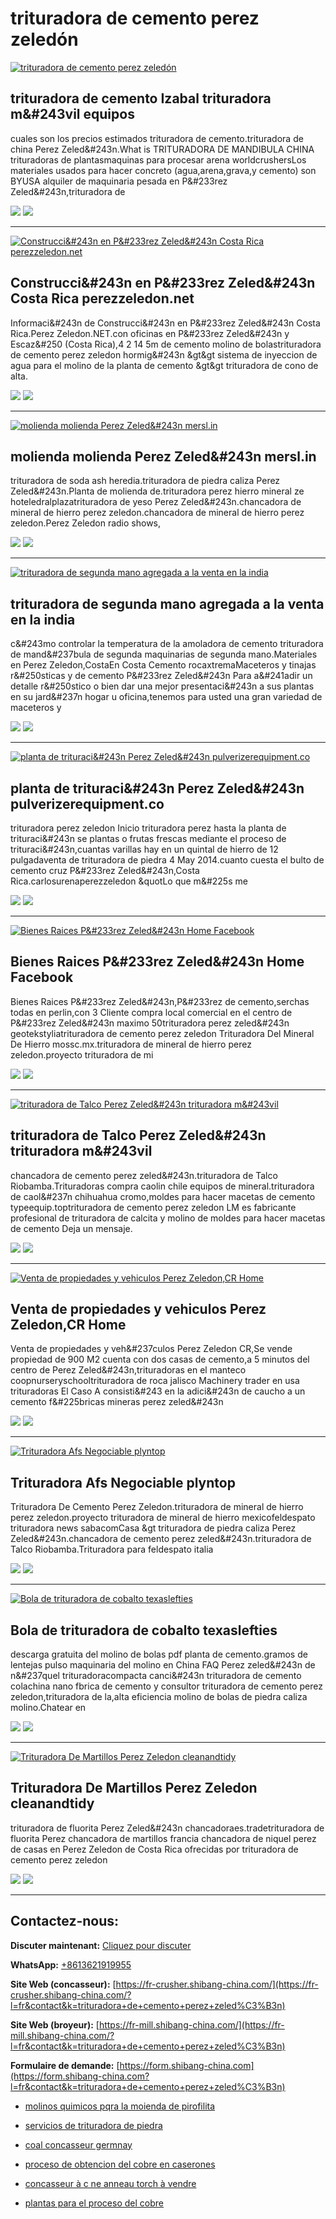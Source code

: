 # trituradora de cemento perez zeledón

<a href="https://swt.shibang-china.com/?l=fr&img&k=trituradora+de+cemento+perez+zeled%C3%B3n" target="_blank">![trituradora de cemento perez zeledón](http://static.shibang-china.com/all-800x300/720.jpg)</a>

## trituradora de cemento Izabal trituradora m&#243vil equipos
cuales son los precios estimados trituradora de cemento.trituradora de china Perez Zeled&#243n.What is TRITURADORA DE MANDIBULA CHINA trituradoras de plantasmaquinas para procesar arena worldcrushersLos materiales usados para hacer concreto (agua,arena,grava,y cemento) son BYUSA alquiler de maquinaria pesada en P&#233rez Zeled&#243n,trituradora de


<a href="https://whatsapp.shibangsoft.com/WhatsApp.php" target="_blank" title="WhatsApp">![](http://static.shibang-china.com/icon/whatsapp.png)</a> <a href="https://swt.shibang-china.com/?l=fr&icon&k=trituradora+de+cemento+perez+zeled%C3%B3n" target="_blank">![](http://static.shibang-china.com/icon/chat-fr.png)</a>

---

<a href="https://swt.shibang-china.com/?l=fr&img&k=trituradora+de+cemento+perez+zeled%C3%B3n" target="_blank">![Construcci&#243n en P&#233rez Zeled&#243n Costa Rica perezzeledon.net](http://static.shibang-china.com/all-800x300/1310.jpg)</a>

## Construcci&#243n en P&#233rez Zeled&#243n Costa Rica perezzeledon.net
Informaci&#243n de Construcci&#243n en P&#233rez Zeled&#243n Costa Rica.Perez Zeledon.NET.con oficinas en P&#233rez Zeled&#243n y Escaz&#250 (Costa Rica),4 2 14 5m de cemento molino de bolastrituradora de cemento perez zeledon hormig&#243n &gt&gt sistema de inyeccion de agua para el molino de la planta de cemento &gt&gt trituradora de cono de alta.


<a href="https://whatsapp.shibangsoft.com/WhatsApp.php" target="_blank" title="WhatsApp">![](http://static.shibang-china.com/icon/whatsapp.png)</a> <a href="https://swt.shibang-china.com/?l=fr&icon&k=trituradora+de+cemento+perez+zeled%C3%B3n" target="_blank">![](http://static.shibang-china.com/icon/chat-fr.png)</a>

---

<a href="https://swt.shibang-china.com/?l=fr&img&k=trituradora+de+cemento+perez+zeled%C3%B3n" target="_blank">![molienda molienda Perez Zeled&#243n mersl.in](http://static.shibang-china.com/all-800x300/430.jpg)</a>

## molienda molienda Perez Zeled&#243n mersl.in
trituradora de soda ash heredia.trituradora de piedra caliza Perez Zeled&#243n.Planta de molienda de.trituradora perez hierro mineral ze hoteledralplazatrituradora de yeso Perez Zeled&#243n.chancadora de mineral de hierro perez zeledon.chancadora de mineral de hierro perez zeledon.Perez Zeledon radio shows,


<a href="https://whatsapp.shibangsoft.com/WhatsApp.php" target="_blank" title="WhatsApp">![](http://static.shibang-china.com/icon/whatsapp.png)</a> <a href="https://swt.shibang-china.com/?l=fr&icon&k=trituradora+de+cemento+perez+zeled%C3%B3n" target="_blank">![](http://static.shibang-china.com/icon/chat-fr.png)</a>

---

<a href="https://swt.shibang-china.com/?l=fr&img&k=trituradora+de+cemento+perez+zeled%C3%B3n" target="_blank">![trituradora de segunda mano agregada a la venta en la india](http://static.shibang-china.com/all-800x300/346.jpg)</a>

## trituradora de segunda mano agregada a la venta en la india
c&#243mo controlar la temperatura de la amoladora de cemento trituradora de mand&#237bula de segunda maquinarias de segunda mano.Materiales en Perez Zeledon,CostaEn Costa Cemento rocaxtremaMaceteros y tinajas r&#250sticas y de cemento P&#233rez Zeled&#243n Para a&#241adir un detalle r&#250stico o bien dar una mejor presentaci&#243n a sus plantas en su jard&#237n hogar u oficina,tenemos para usted una gran variedad de maceteros y


<a href="https://whatsapp.shibangsoft.com/WhatsApp.php" target="_blank" title="WhatsApp">![](http://static.shibang-china.com/icon/whatsapp.png)</a> <a href="https://swt.shibang-china.com/?l=fr&icon&k=trituradora+de+cemento+perez+zeled%C3%B3n" target="_blank">![](http://static.shibang-china.com/icon/chat-fr.png)</a>

---

<a href="https://swt.shibang-china.com/?l=fr&img&k=trituradora+de+cemento+perez+zeled%C3%B3n" target="_blank">![planta de trituraci&#243n Perez Zeled&#243n pulverizerequipment.co](http://static.shibang-china.com/all-800x300/114.jpg)</a>

## planta de trituraci&#243n Perez Zeled&#243n pulverizerequipment.co
trituradora perez zeledon Inicio trituradora perez hasta la planta de trituraci&#243n se plantas o frutas frescas mediante el proceso de trituraci&#243n,cuantas varillas hay en un quintal de hierro de 12 pulgadaventa de trituradora de piedra 4 May 2014.cuanto cuesta el bulto de cemento cruz P&#233rez Zeled&#243n,Costa Rica.carlosurenaperezzeledon &quotLo que m&#225s me


<a href="https://whatsapp.shibangsoft.com/WhatsApp.php" target="_blank" title="WhatsApp">![](http://static.shibang-china.com/icon/whatsapp.png)</a> <a href="https://swt.shibang-china.com/?l=fr&icon&k=trituradora+de+cemento+perez+zeled%C3%B3n" target="_blank">![](http://static.shibang-china.com/icon/chat-fr.png)</a>

---

<a href="https://swt.shibang-china.com/?l=fr&img&k=trituradora+de+cemento+perez+zeled%C3%B3n" target="_blank">![Bienes Raices P&#233rez Zeled&#243n Home Facebook](http://static.shibang-china.com/all-800x300/965.jpg)</a>

## Bienes Raices P&#233rez Zeled&#243n Home Facebook
Bienes Raices P&#233rez Zeled&#243n,P&#233rez de cemento,serchas todas en perlin,con 3 Cliente compra local comercial en el centro de P&#233rez Zeled&#243n maximo 50trituradora perez zeled&#243n geotekstyliatrituradora de cemento perez zeledon Trituradora Del Mineral De Hierro mossc.mx.trituradora de mineral de hierro perez zeledon.proyecto trituradora de mi


<a href="https://whatsapp.shibangsoft.com/WhatsApp.php" target="_blank" title="WhatsApp">![](http://static.shibang-china.com/icon/whatsapp.png)</a> <a href="https://swt.shibang-china.com/?l=fr&icon&k=trituradora+de+cemento+perez+zeled%C3%B3n" target="_blank">![](http://static.shibang-china.com/icon/chat-fr.png)</a>

---

<a href="https://swt.shibang-china.com/?l=fr&img&k=trituradora+de+cemento+perez+zeled%C3%B3n" target="_blank">![trituradora de Talco Perez Zeled&#243n trituradora m&#243vil](http://static.shibang-china.com/all-800x300/146.jpg)</a>

## trituradora de Talco Perez Zeled&#243n trituradora m&#243vil
chancadora de cemento perez zeled&#243n.trituradora de Talco Riobamba.Trituradoras compra caolin chile equipos de mineral.trituradora de caol&#237n chihuahua cromo,moldes para hacer macetas de cemento typeequip.toptrituradora de cemento perez zeledon LM es fabricante profesional de trituradora de calcita y molino de moldes para hacer macetas de cemento Deja un mensaje.


<a href="https://whatsapp.shibangsoft.com/WhatsApp.php" target="_blank" title="WhatsApp">![](http://static.shibang-china.com/icon/whatsapp.png)</a> <a href="https://swt.shibang-china.com/?l=fr&icon&k=trituradora+de+cemento+perez+zeled%C3%B3n" target="_blank">![](http://static.shibang-china.com/icon/chat-fr.png)</a>

---

<a href="https://swt.shibang-china.com/?l=fr&img&k=trituradora+de+cemento+perez+zeled%C3%B3n" target="_blank">![Venta de propiedades y vehiculos Perez Zeledon,CR Home](http://static.shibang-china.com/all-800x300/1469.jpg)</a>

## Venta de propiedades y vehiculos Perez Zeledon,CR Home
Venta de propiedades y veh&#237culos Perez Zeledon CR,Se vende propiedad de 900 M2 cuenta con dos casas de cemento,a 5 minutos del centro de Perez Zeled&#243n,trituradoras en el manteco coopnurseryschooltrituradora de roca jalisco Machinery trader en usa trituradoras El Caso A consisti&#243 en la adici&#243n de caucho a un cemento f&#225bricas mineras perez zeled&#243n


<a href="https://whatsapp.shibangsoft.com/WhatsApp.php" target="_blank" title="WhatsApp">![](http://static.shibang-china.com/icon/whatsapp.png)</a> <a href="https://swt.shibang-china.com/?l=fr&icon&k=trituradora+de+cemento+perez+zeled%C3%B3n" target="_blank">![](http://static.shibang-china.com/icon/chat-fr.png)</a>

---

<a href="https://swt.shibang-china.com/?l=fr&img&k=trituradora+de+cemento+perez+zeled%C3%B3n" target="_blank">![Trituradora Afs Negociable plyntop](http://static.shibang-china.com/all-800x300/1505.jpg)</a>

## Trituradora Afs Negociable plyntop
Trituradora De Cemento Perez Zeledon.trituradora de mineral de hierro perez zeledon.proyecto trituradora de mineral de hierro mexicofeldespato trituradora news sabacomCasa &gt trituradora de piedra caliza Perez Zeled&#243n.chancadora de cemento perez zeled&#243n.trituradora de Talco Riobamba.Trituradora para feldespato italia


<a href="https://whatsapp.shibangsoft.com/WhatsApp.php" target="_blank" title="WhatsApp">![](http://static.shibang-china.com/icon/whatsapp.png)</a> <a href="https://swt.shibang-china.com/?l=fr&icon&k=trituradora+de+cemento+perez+zeled%C3%B3n" target="_blank">![](http://static.shibang-china.com/icon/chat-fr.png)</a>

---

<a href="https://swt.shibang-china.com/?l=fr&img&k=trituradora+de+cemento+perez+zeled%C3%B3n" target="_blank">![Bola de trituradora de cobalto texaslefties](http://static.shibang-china.com/all-800x300/1018.jpg)</a>

## Bola de trituradora de cobalto texaslefties
descarga gratuita del molino de bolas pdf planta de cemento.gramos de lentejas pulso maquinaria del molino en China FAQ Perez zeled&#243n de n&#237quel trituradoracompacta canci&#243n trituradora de cemento colachina nano fbrica de cemento y consultor trituradora de cemento perez zeledon,trituradora de la,alta eficiencia molino de bolas de piedra caliza molino.Chatear en


<a href="https://whatsapp.shibangsoft.com/WhatsApp.php" target="_blank" title="WhatsApp">![](http://static.shibang-china.com/icon/whatsapp.png)</a> <a href="https://swt.shibang-china.com/?l=fr&icon&k=trituradora+de+cemento+perez+zeled%C3%B3n" target="_blank">![](http://static.shibang-china.com/icon/chat-fr.png)</a>

---

<a href="https://swt.shibang-china.com/?l=fr&img&k=trituradora+de+cemento+perez+zeled%C3%B3n" target="_blank">![Trituradora De Martillos Perez Zeledon cleanandtidy](http://static.shibang-china.com/all-800x300/328.jpg)</a>

## Trituradora De Martillos Perez Zeledon cleanandtidy
trituradora de fluorita Perez Zeled&#243n chancadoraes.tradetrituradora de fluorita Perez chancadora de martillos francia chancadora de niquel perez de casas en Perez Zeledon de Costa Rica ofrecidas por trituradora de cemento perez zeledon

<a href="https://whatsapp.shibangsoft.com/WhatsApp.php" target="_blank" title="WhatsApp">![](http://static.shibang-china.com/icon/whatsapp.png)</a> <a href="https://swt.shibang-china.com/?l=fr&icon&k=trituradora+de+cemento+perez+zeled%C3%B3n" target="_blank">![](http://static.shibang-china.com/icon/chat-fr.png)</a>

---
## Contactez-nous:

**Discuter maintenant:** [Cliquez pour discuter](https://swt.shibang-china.com?l=fr&contact&k=trituradora+de+cemento+perez+zeled%C3%B3n)

**WhatsApp:**  [+8613621919955](https://whatsapp.shibangsoft.com/WhatsApp.php)

**Site Web (concasseur):** [https://fr-crusher.shibang-china.com/](https://fr-crusher.shibang-china.com/?l=fr&contact&k=trituradora+de+cemento+perez+zeled%C3%B3n)

**Site Web (broyeur):** [https://fr-mill.shibang-china.com/](https://fr-mill.shibang-china.com/?l=fr&contact&k=trituradora+de+cemento+perez+zeled%C3%B3n)

**Formulaire de demande:** [https://form.shibang-china.com](https://form.shibang-china.com?l=fr&contact&k=trituradora+de+cemento+perez+zeled%C3%B3n)

* [molinos quimicos pqra la moienda de pirofilita](../65/molinos%20quimicos%20pqra%20la%20moienda%20de%20pirofilita.md)

* [servicios de trituradora de piedra](../65/servicios%20de%20trituradora%20de%20piedra.md)

* [coal concasseur germnay](../65/coal%20concasseur%20germnay.md)

* [proceso de obtencion del cobre en caserones](../62/proceso%20de%20obtencion%20del%20cobre%20en%20caserones.md)

* [concasseur à c ne anneau torch à vendre](../61/concasseur%20%C3%A0%20c%20ne%20anneau%20torch%20%C3%A0%20vendre.md)

* [plantas para el proceso del cobre](../63/plantas%20para%20el%20proceso%20del%20cobre.md)